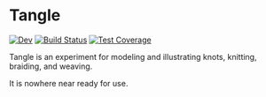 # Tangle

[![Dev](https://img.shields.io/badge/docs-dev-blue.svg)](https://MarkNahabedian.github.io/Tangle.jl)
[![Build Status](https://github.com/MarkNahabedian/Tangle.jl/actions/workflows/CI.yml/badge.svg?branch=main)](https://github.com/MarkNahabedian/Tangle.jl/actions/workflows/CI.yml?query=branch%3Amain)
[![Test Coverage](https://codecov.io/gh/MarkNahabedian/Tangle.jl/branch/main/graph/badge.svg?branch=main)](https://codecov.io/gh/MarkNahabedian/Tangle.jl)


Tangle is an experiment for modeling and illustrating knots, knitting,
braiding, and weaving.

It is nowhere near ready for use.
